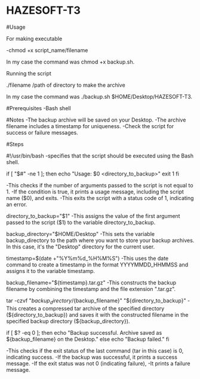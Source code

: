 # HAZESOFT-T3

#Usage

For making executable

-chmod +x script_name/filename

In my case the command was chmod +x backup.sh.

Running the script

./filename /path of directory to make the archive

In my case the command was ./backup.sh $HOME/Desktop/HAZESOFT-T3.

#Prerequisites
-Bash shell

#Notes
-The backup archive will be saved on your Desktop.
-The archive filename includes a timestamp for uniqueness.
-Check the script for success or failure messages.

#Steps

#!/usr/bin/bash
-specifies that the script should be executed using the Bash shell.

if [ "$#" -ne 1 ]; then
    echo "Usage: $0 <directory_to_backup>"
    exit 1
fi

-This checks if the number of arguments passed to the script is not equal to 1.
-If the condition is true, it prints a usage message, including the script name ($0), and exits.
-This exits the script with a status code of 1, indicating an error.

directory_to_backup="$1"
-This assigns the value of the first argument passed to the script ($1) to the variable directory_to_backup.

backup_directory="$HOME/Desktop"
-This sets the variable backup_directory to the path where you want to store your backup archives. In this case, it's the "Desktop" directory for the current user.

timestamp=$(date +"%Y%m%d_%H%M%S")
-This uses the date command to create a timestamp in the format YYYYMMDD_HHMMSS and assigns it to the variable timestamp.

backup_filename="${timestamp}.tar.gz"
-This constructs the backup filename by combining the timestamp and the file extension ".tar.gz".

tar -czvf "${backup_directory}/${backup_filename}" "${directory_to_backup}"
-This creates a compressed tar archive of the specified directory (${directory_to_backup}) and saves it with the constructed filename in the specified backup directory (${backup_directory}).

if [ $? -eq 0 ]; then
    echo "Backup successful. Archive saved as ${backup_filename} on the Desktop."
else
    echo "Backup failed."
fi

-This checks if the exit status of the last command (tar in this case) is 0, indicating success.
-If the backup was successful, it prints a success message.
-If the exit status was not 0 (indicating failure),
-It prints a failure message.
